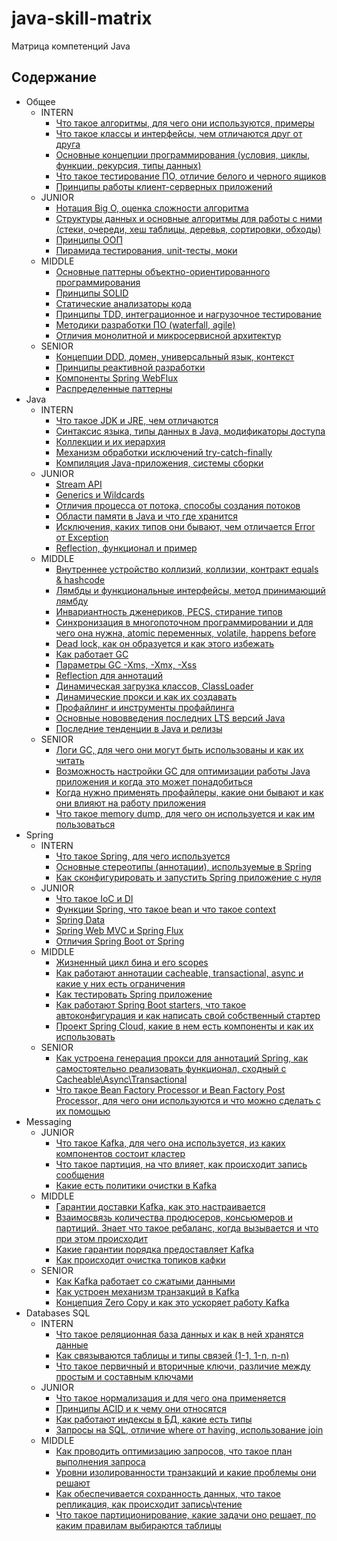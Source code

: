 # java-skill-matrix

Матрица компетенций Java

## Содержание

- Общее
    - INTERN
        - [Что такое алгоритмы, для чего они используются, примеры](Общее/INTERN/Что%20такое%20алгоритмы,%20для%20чего%20они%20используются,%20примеры.md)
        - [Что такое классы и интерфейсы, чем отличаются друг от друга](Общее/INTERN/Что%20такое%20классы%20и%20интерфейсы,%20чем%20отличаются%20друг%20от%20друга.md)
        - [Основные концепции программирования  (условия, циклы, функции, рекурсия, типы данных)](Общее/INTERN/Основные%20концепции%20программирования%20(условия,%20циклы,%20функции,%20рекурсия,%20типы%20данных).md)
        - [Что такое тестирование ПО, отличие белого и черного ящиков](Общее/INTERN/Что%20такое%20тестирование%20ПО,%20отличие%20белого%20и%20черного%20ящиков.md)
        - [Принципы работы клиент-серверных приложений](Общее/INTERN/Принципы%20работы%20клиент-серверных%20приложений.md)
    - JUNIOR
        - [Нотация Big O, оценка сложности алгоритма](Общее/JUNIOR/Нотация%20Big%20O,%20оценка%20сложности%20алгоритма.md)
        - [Структуры данных и основные алгоритмы для работы с ними (стеки, очереди, хеш таблицы, деревья, сортировки, обходы)](Общее/JUNIOR/Структуры%20данных%20и%20основные%20алгоритмы%20для%20работы%20с%20ними.%20Стеки,%20очереди,%20хеш%20таблицы,%20деревья,%20сортировки,%20обходы.md)
        - [Принципы ООП](Общее/JUNIOR/Принципы%20ООП.md)
        - [Пирамида тестирования, unit-тесты, моки](Общее/JUNIOR/Пирамида%20тестирования,%20unit-тесты,%20моки.md)
    - MIDDLE
        - [Основные паттерны объектно-ориентированного программирования](Общее/MIDDLE/Основные%20паттерны%20объектно-ориентированного%20программирования.md)
        - [Принципы SOLID](Общее/MIDDLE/Принципы%20SOLID.md)
        - [Статические анализаторы кода](Общее/MIDDLE/Статические%20анализаторы%20кода.md)
        - [Принципы TDD, интеграционное и нагрузочное тестирование](Общее/MIDDLE/Принципы%20TDD.md)
        - [Методики разработки ПО (waterfall, agile)](Общее/MIDDLE/Методики%20разработки%20ПО.md)
        - [Отличия монолитной и микросервисной архитектур](Общее/MIDDLE/Монолит%20и%20микросервисы.md)
    - SENIOR
        - [Концепции DDD, домен, универсальный язык, контекст](Общее/SENIOR/DDD.md)
        - [Принципы реактивной разработки](Общее/SENIOR/Реактивная%20разработка.md)
        - [Компоненты Spring WebFlux](Общее/SENIOR/Компоненты%20Spring%20WebFlux.md)
        - [Распределенные паттерны](Общее/SENIOR/Распределенные%20паттерны.md)
- Java
    - INTERN
        - [Что такое JDK и JRE, чем отличаются](Java/INTERN/JDK%20JRE.md)
        - [Синтаксис языка, типы данных в Java, модификаторы доступа](Java/INTERN/Синтаксис%20Java.md)
        - [Коллекции и их иерархия](Java/INTERN/Коллекции.md)
        - [Механизм обработки исключений try-catch-finally](Java/INTERN/Механизм%20обработки%20исключений%20try-catch-finally.md)
        - [Компиляция Java-приложения, системы сборки](Java/INTERN/Компиляция%20Java-приложения,%20системы%20сборки.md)
    - JUNIOR
        - [Stream API](Java/JUNIOR/Stream%20API.md)
        - [Generics и Wildcards](Java/JUNIOR/Generics.md)
        - [Отличия процесса от потока, способы создания потоков](Java/JUNIOR/Поток%20и%20процесс.md)
        - [Области памяти в Java и что где хранится](Java/JUNIOR/Области%20памяти.md)
        - [Исключения, каких типов они бывают, чем отличается Error от Exception](Java/JUNIOR/Исключения.md)
        - [Reflection, функционал и пример](Java/JUNIOR/Reflection.md)
    - MIDDLE
        - [Внутреннее устройство коллизий, коллизии, контракт equals & hashcode](Java/MIDDLE/Коллекции.md)
        - [Лямбды и функциональные интерфейсы, метод принимающий лямбду](Java/MIDDLE/Лямбды.md)
        - [Инвариантность дженериков, PECS, стирание типов](Java/MIDDLE/PECS.md)
        - [Синхронизация в многопоточном программировании и для чего она нужна, atomic переменных, volatile, happens before](Java/MIDDLE/Многопоточка.md)
        - [Dead lock, как он образуется и как этого избежать](Java/MIDDLE/Dead%20lock.md)
        - [Как работает GC](Java/MIDDLE/Работа%20GC.md)
        - [Параметры GC -Xms, -Xmx, -Xss](Java/MIDDLE/Параметры%20GC.md)
        - [Reflection для аннотаций](Java/MIDDLE/Reflection.md)
        - [Динамическая загрузка классов, ClassLoader](Java/MIDDLE/ClassLoader.md)
        - [Динамические прокси и как их создавать](Java/MIDDLE/Динамические%20прокси.md)
        - [Профайлинг и инструменты профайлинга](Java/MIDDLE/Профайлинг.md)
        - [Основные нововведения последних LTS версий Java](Java/MIDDLE/LTS%20Java.md)
        - [Последние тенденции в Java и релизы](Java/MIDDLE/Релизы%20Java.md)
    - SENIOR
        - [Логи GC, для чего они могут быть использованы и как их читать](Java/SENIOR/Логи%20GC.md)
        - [Возможность настройки GC для оптимизации работы Java приложения и когда это может понадобиться](Java/SENIOR/Настройка%20GC.md)
        - [Когда нужно применять профайлеры, какие они бывают и как они влияют на работу приложения](Java/SENIOR/Профайлеры.md)
        - [Что такое memory dump, для чего он используется и как им пользоваться](Java/SENIOR/Memory%20dump.md)
- Spring
    - INTERN
        - [Что такое Spring, для чего используется](Spring/INTERN/Что%20такое%20Spring.md)
        - [Основные стереотипы (аннотации), используемые в Spring](Spring/INTERN/Аннотации%20Spring.md)
        - [Как сконфигурировать и запустить Spring приложение с нуля](Spring/INTERN/Конфигурация%20приложения%20Spring.md)
    - JUNIOR
        - [Что такое IoC и DI](Spring/JUNIOR/IoC%20DI.md)
        - [Функции Spring, что такое bean и что такое context](Spring/JUNIOR/Функции%20Spring.md)
        - [Spring Data](Spring/JUNIOR/Spring%20Data.md)
        - [Spring Web MVC и Spring Flux](Spring/JUNIOR/Spring%20Web%20MVC%20Flux.md)
        - [Отличия Spring Boot от Spring](Spring/JUNIOR/Spring%20Boot%20VS%20Spring.md)
    - MIDDLE
        - [Жизненный цикл бина и его scopes](Spring/MIDDLE/ЖЦ%20бина.md)
        - [Как работают аннотации cacheable, transactional, async и какие у них есть ограничения](Spring/MIDDLE/Аннотации.md)
        - [Как тестировать Spring приложение](Spring/MIDDLE/Тестирование%20Spring%20приложения.md)
        - [Как работают Spring Boot starters, что такое автоконфигурация и как написать свой собственный стартер](Spring/MIDDLE/Стартеры.md)
        - [Проект Spring Cloud, какие в нем есть компоненты и как их использовать](Spring/MIDDLE/Spring%20Cloud.md)
    - SENIOR
        - [Как устроена генерация прокси для аннотаций Spring, как самостоятельно реализовать функционал, сходный с Cacheable\Async\Transactional](Spring/SENIOR/Прокси.md)
        - [Что такое Bean Factory Processor и Bean Factory Post Processor, для чего они используются и что можно сделать с их помощью](Spring/SENIOR/BeanFactoryProcessor.md)
- Messaging
    - JUNIOR
        - [Что такое Kafka, для чего она используется, из каких компонентов состоит кластер](Messaging/JUNIOR/Kafka.md)
        - [Что такое партиция, на что влияет, как происходит запись сообщения](Messaging/JUNIOR/Партиция.md)
        - [Какие есть политики очистки в Kafka](Messaging/JUNIOR/Политики%20очистки%20Kafka.md)
    - MIDDLE
        - [Гарантии доставки Kafka, как это настраивается](Messaging/MIDDLE/Гарантии%20доставки%20Kafka.md)
        - [Взаимосвязь количества продюсеров, консьюмеров и партиций. Знает что такое ребаланс, когда вызывается и что при этом происходит](Messaging/MIDDLE/Ребаланс.md)
        - [Какие гарантии порядка предоставляет Kafka](Messaging/MIDDLE/Гарантии%20порядка.md)
        - [Как происходит очистка топиков кафки](Messaging/MIDDLE/Очистка%20топиков.md)
    - SENIOR
        - [Как Kafka работает со сжатыми данными](Messaging/SENIOR/Сжатые%20данные.md) 
        - [Как устроен механизм транзакций в Kafka](Messaging/SENIOR/Транзакции.md)
        - [Концепция Zero Copy и как это ускоряет работу Kafka](Messaging/SENIOR/Zero%20Copy.md)
- Databases SQL
    - INTERN
        - [Что такое реляционная база данных и как в ней хранятся данные](SQL/INTERN/РБД.md)
        - [Как связываются таблицы и типы связей (1-1, 1-n, n-n)](SQL/INTERN/Типы%20связей.md)
        - [Что такое первичный и вторичные ключи, различие между простым и составным ключами](SQL/INTERN/Ключи.md)
    - JUNIOR
        - [Что такое нормализация и для чего она применяется](SQL/JUNIOR/Нормализация.md)
        - [Принципы ACID и к чему они относятся](SQL/JUNIOR/ACID.md)
        - [Как работают индексы в БД, какие есть типы](SQL/JUNIOR/Индексы.md)
        - [Запросы на SQL, отличие where от having, использование join](SQL/JUNIOR/Запросы.md)
    - MIDDLE
        - [Как проводить оптимизацию запросов, что такое план выполнения запроса](SQL/MIDDLE/Оптимизация.md)
        - [Уровни изолированности транзакций и какие проблемы они решают](SQL/MIDDLE/Уровни%20изолированности.md)
        - [Как обеспечивается сохранность данных, что такое репликация, как происходит запись\чтение](SQL/MIDDLE/Репликация.md)
        - [Что такое партиционирование, какие задачи оно решает, по каким правилам выбираются таблицы](SQL/MIDDLE/Партиционирование.md)
